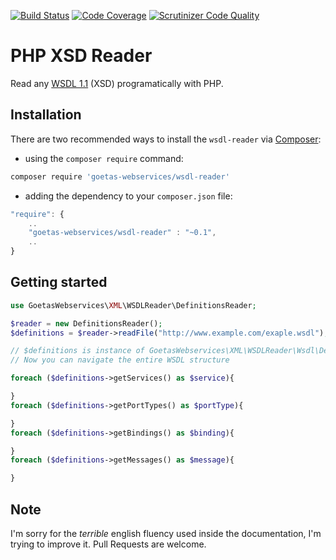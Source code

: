 [![Build Status](https://travis-ci.org/goetas-webservices/wsdl-reader.svg?branch=master)](https://travis-ci.org/goetas-webservices/wsdl-reader)
[![Code Coverage](https://scrutinizer-ci.com/g/goetas-webservices/wsdl-reader/badges/coverage.png?b=master)](https://scrutinizer-ci.com/g/goetas-webservices/wsdl-reader/?branch=master)
[![Scrutinizer Code Quality](https://scrutinizer-ci.com/g/goetas-webservices/wsdl-reader/badges/quality-score.png?b=master)](https://scrutinizer-ci.com/g/goetas-webservices/wsdl-reader/?branch=master)


PHP XSD Reader
==============

Read any [WSDL 1.1](http://en.wikipedia.org/wiki/Web_Services_Description_Language) (XSD) programatically with PHP.


Installation
------------

There are two recommended ways to install the `wsdl-reader` via [Composer](https://getcomposer.org/):

* using the ``composer require`` command:

```bash
composer require 'goetas-webservices/wsdl-reader'
```

* adding the dependency to your ``composer.json`` file:

```js
"require": {
    ..
    "goetas-webservices/wsdl-reader" : "~0.1",
    ..
}
```
Getting started
---------------

```php
use GoetasWebservices\XML\WSDLReader\DefinitionsReader;

$reader = new DefinitionsReader();
$definitions = $reader->readFile("http://www.example.com/exaple.wsdl");

// $definitions is instance of GoetasWebservices\XML\WSDLReader\Wsdl\Definitions;
// Now you can navigate the entire WSDL structure

foreach ($definitions->getServices() as $service){

}
foreach ($definitions->getPortTypes() as $portType){

}
foreach ($definitions->getBindings() as $binding){

}
foreach ($definitions->getMessages() as $message){

}

```

Note
----

I'm sorry for the *terrible* english fluency used inside the documentation, I'm trying to improve it. 
Pull Requests are welcome.
